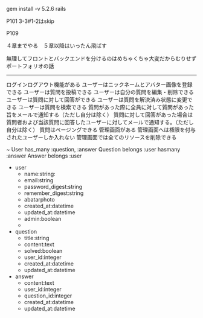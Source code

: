
gem install -v 5.2.6 rails

P101 3-3#1-2はskip

P109 

４章までやる　５章以降はいったん飛ばす

無理してフロントとバックエンドを分けるのはめちゃくちゃ大変だからむりせず
ポートフォリオの話

---

ログインログアウト機能がある
ユーザーはニックネームとアバター画像を登録できる
ユーザーは質問を投稿できる
ユーザーは自分の質問を編集・削除できる
ユーザーは質問に対して回答ができる
ユーザーは質問を解決済み状態に変更できる
ユーザーは質問を検索できる
質問があった際に全員に対して質問があった旨をメールで通知する（ただし自分は除く）
質問に対して回答があった場合は質問者および当該質問に回答したユーザーに対してメールで通知する。（ただし自分は除く）
質問はページングできる
管理画面がある
管理画面へは権限を付与されたユーザーしか入れない
管理画面では全てのリソースを削除できる

~
User has_many :question, :answer
Question belongs :user
  hasmany :answer
Answer belongs :user
* user
  * name:string: 
  * email:string
  * password_digest:string
  * remember_digest:string
  * abatarphoto
  * created_at:datetime
  * updated_at:datetime
  * admin:boolean
  * 
* question
  * title:string
  * content:text
  * solved:boolean
  * user_id:integer
  * created_at:datetime
  * updated_at:datetime
* answer
  * content:text
  * user_id:integer
  * question_id:integer
  * created_at:datetime
  * updated_at:datetime